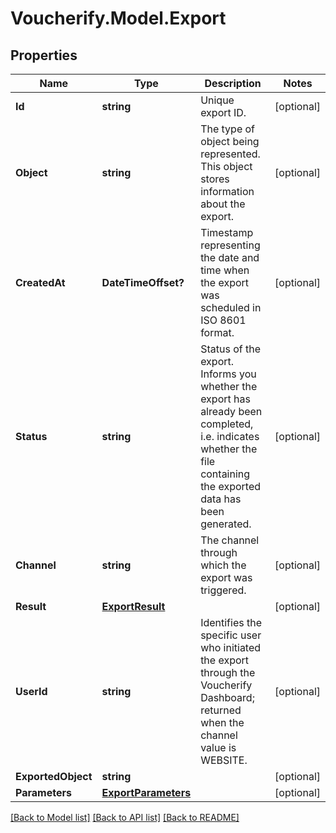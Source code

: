 # Voucherify.Model.Export

## Properties

Name | Type | Description | Notes
------------ | ------------- | ------------- | -------------
**Id** | **string** | Unique export ID. | [optional] 
**Object** | **string** | The type of object being represented. This object stores information about the export. | [optional] 
**CreatedAt** | **DateTimeOffset?** | Timestamp representing the date and time when the export was scheduled in ISO 8601 format. | [optional] 
**Status** | **string** | Status of the export. Informs you whether the export has already been completed, i.e. indicates whether the file containing the exported data has been generated. | [optional] 
**Channel** | **string** | The channel through which the export was triggered. | [optional] 
**Result** | [**ExportResult**](ExportResult.md) |  | [optional] 
**UserId** | **string** | Identifies the specific user who initiated the export through the Voucherify Dashboard; returned when the channel value is WEBSITE. | [optional] 
**ExportedObject** | **string** |  | [optional] 
**Parameters** | [**ExportParameters**](ExportParameters.md) |  | [optional] 

[[Back to Model list]](../README.md#documentation-for-models) [[Back to API list]](../README.md#documentation-for-api-endpoints) [[Back to README]](../README.md)

